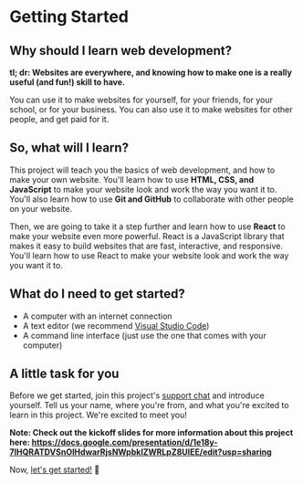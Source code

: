 # Getting Started

## Why should I learn web development?

**tl; dr: Websites are everywhere, and knowing how to make one is a really useful (and fun!) skill to have.**

You can use it to make websites for yourself, for your friends, for your school, or for your business. You can also use it to make websites for other people, and get paid for it.

## So, what will I learn?

This project will teach you the basics of web development, and how to make your own website. You'll learn how to use **HTML, CSS, and JavaScript** to make your website look and work the way you want it to. You'll also learn how to use **Git and GitHub** to collaborate with other people on your website.

Then, we are going to take it a step further and learn how to use **React** to make your website even more powerful. React is a JavaScript library that makes it easy to build websites that are fast, interactive, and responsive. You'll learn how to use React to make your website look and work the way you want it to.

## What do I need to get started?

- A computer with an internet connection
- A text editor (we recommend [Visual Studio Code](https://code.visualstudio.com/))
- A command line interface (just use the one that comes with your computer)

## A little task for you

Before we get started, join this project's [support chat](https://chat.google.com/room/AAAA7ThwEJU?cls=7) and introduce yourself. Tell us your name, where you're from, and what you're excited to learn in this project. We're excited to meet you!

**Note: Check out the kickoff slides for more information about this project here: <https://docs.google.com/presentation/d/1e18y-7lHQRATDVSnOIHdwarRjsNWpbklZWRLpZ8UIEE/edit?usp=sharing>**

Now, [let's get started!](./Lesson_1_Init_Setup.md) 🚀
